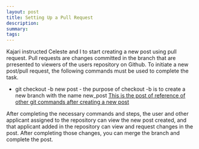 ```yaml
---
layout: post
title: Setting Up a Pull Request
description: 
summary: 
tags: 
---
```

Kajari instructed Celeste and I to start creating a new post using pull request. Pull requests are changes committed in the branch that are prresented to viewers of the users repository on Github. To initiate a new post/pull request, the following commands must be used to complete the task.
* git checkout -b new post - the purpose of checkout -b is to create a new branch with the name new_post
[This is the post of reference of other git commands after creating a new post](https://osvaldo178.github.io/2020/09/14/setting-up-git)

After completing the necessary commands and steps, the user and other applicant assigned to the repository can view the new post created, and that applicant added in the repository can view and request changes in the post. After completing those changes, you can merge the branch and complete the post. 
